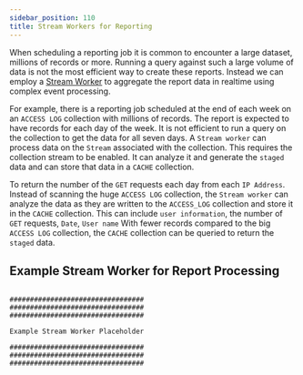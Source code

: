 ```yaml
---
sidebar_position: 110
title: Stream Workers for Reporting
---
```


When scheduling a reporting job it is common to encounter a large dataset, millions of records or more. Running a query against such a large volume of data is not the most efficient way to create these reports. Instead we can employ a [Stream Worker](/docs/cep/) to aggregate the report data in realtime using complex event processing.

For example, there is a reporting job scheduled at the end of each week on an `ACCESS LOG` collection with millions of records. The report is expected to have records for each day of the week. It is not efficient to run a query on the collection to get the data for all seven days. A `Stream worker` can process data on the `Stream` associated with the collection. This requires the collection stream to be enabled. It can analyze it and generate the `staged` data and can store that data in a `CACHE` collection.

To return the number of the `GET` requests each day from each `IP Address`. Instead of scanning the huge `ACCESS LOG` collection, the `Stream worker` can analyze the data as they are written to the `ACCESS_LOG` collection and store it in the `CACHE` collection. This can include `user information`, the number of `GET` requests, `Date`, `User name` With fewer records compared to the big `ACCESS LOG` collection, the `CACHE` collection can be queried to return the `staged` data.

## Example Stream Worker for Report Processing

```

#################################
#################################
#################################

Example Stream Worker Placeholder

#################################
#################################
#################################

```